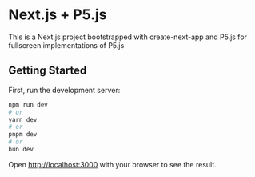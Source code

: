 # Next.js + P5.js

This is a Next.js project bootstrapped with create-next-app and P5.js for fullscreen implementations of P5.js

## Getting Started

First, run the development server:

```bash
npm run dev
# or
yarn dev
# or
pnpm dev
# or
bun dev
```

Open [http://localhost:3000](http://localhost:3000) with your browser to see the result.
